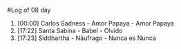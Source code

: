 #Log of 08 day

1. [00:00] Carlos Sadness - Amor Papaya - Amor Papaya
1. [17:22] Santa Sabina - Babel - Olvido
1. [17:23] Siddhartha - Náufrago - Nunca es Nunca
